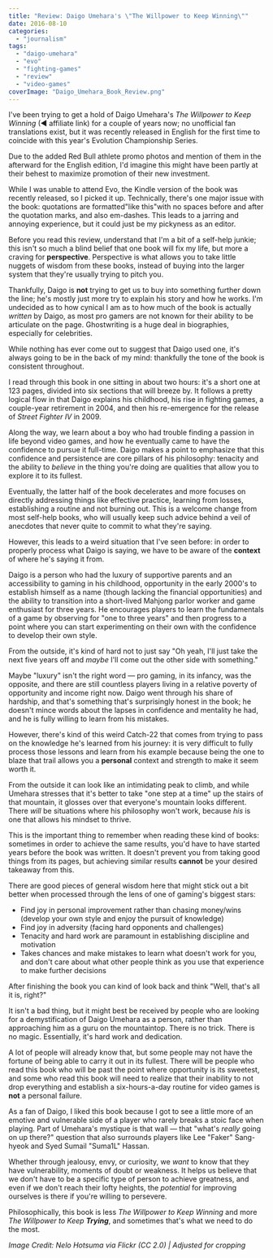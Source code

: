 ```yaml
---
title: "Review: Daigo Umehara's \"The Willpower to Keep Winning\""
date: 2016-08-10
categories: 
  - "journalism"
tags: 
  - "daigo-umehara"
  - "evo"
  - "fighting-games"
  - "review"
  - "video-games"
coverImage: "Daigo_Umehara_Book_Review.png"
---
```


I've been trying to get a hold of Daigo Umehara's _The Willpower to Keep Winning_ (◄ affiliate link) for a couple of years now; no unofficial fan translations exist, but it was recently released in English for the first time to coincide with this year's Evolution Championship Series.

<!--more-->

Due to the added Red Bull athlete promo photos and mention of them in the afterward for the English edition, I'd imagine this might have been partly at their behest to maximize promotion of their new investment.

While I was unable to attend Evo, the Kindle version of the book was recently released, so I picked it up. Technically, there's one major issue with the book: quotations are formatted"like this"with no spaces before and after the quotation marks, and also em-dashes. This leads to a jarring and annoying experience, but it could just be my pickyness as an editor.

Before you read this review, understand that I'm a bit of a self-help junkie; this isn't so much a blind belief that one book will fix my life, but more a craving for **perspective**. Perspective is what allows you to take little nuggets of wisdom from these books, instead of buying into the larger system that they're usually trying to pitch you.

Thankfully, Daigo is **not** trying to get us to buy into something further down the line; he's mostly just more try to explain his story and how he works. I'm undecided as to how cynical I am as to how much of the book is actually _written_ by Daigo, as most pro gamers are not known for their ability to be articulate on the page. Ghostwriting is a huge deal in biographies, especially for celebrities.

While nothing has ever come out to suggest that Daigo used one, it's always going to be in the back of my mind: thankfully the tone of the book is consistent throughout.

I read through this book in one sitting in about two hours: it's a short one at 123 pages, divided into six sections that will breeze by. It follows a pretty logical flow in that Daigo explains his childhood, his rise in fighting games, a couple-year retirement in 2004, and then his re-emergence for the release of _Street Fighter IV_ in 2009.

Along the way, we learn about a boy who had trouble finding a passion in life beyond video games, and how he eventually came to have the confidence to pursue it full-time. Daigo makes a point to emphasize that this confidence and persistence are core pillars of his philosophy: tenacity and the ability to _believe_ in the thing you're doing are qualities that allow you to explore it to its fullest.

Eventually, the latter half of the book decelerates and more focuses on directly addressing things like effective practice, learning from losses, establishing a routine and not burning out. This is a welcome change from most self-help books, who will usually keep such advice behind a veil of anecdotes that never quite to commit to what they're saying.

However, this leads to a weird situation that I've seen before: in order to properly process what Daigo is saying, we have to be aware of the **context** of where he's saying it from.

Daigo is a person who had the luxury of supportive parents and an accessibility to gaming in his childhood, opportunity in the early 2000's to establish himself as a name (though lacking the financial opportunities) and the ability to transition into a short-lived Mahjong parlor worker and game enthusiast for three years. He encourages players to learn the fundamentals of a game by observing for "one to three years" and then progress to a point where you can start experimenting on their own with the confidence to develop their own style.

From the outside, it's kind of hard not to just say "Oh yeah, I'll just take the next five years off and _maybe_ I'll come out the other side with something."

Maybe "luxury" isn't the right word — pro gaming, in its infancy, was the opposite, and there are still countless players living in a relative poverty of opportunity and income right now. Daigo went through his share of hardship, and that's something that's surprisingly honest in the book; he doesn't mince words about the lapses in confidence and mentality he had, and he is fully willing to learn from his mistakes.

However, there's kind of this weird Catch-22 that comes from trying to pass on the knowledge he's learned from his journey: it is very difficult to fully process those lessons and learn from his example because being the one to blaze that trail allows you a **personal** context and strength to make it seem worth it.

From the outside it can look like an intimidating peak to climb, and while Umehara stresses that it's better to take "one step at a time" up the stairs of that mountain, it glosses over that everyone's mountain looks different. There _will_ be situations where his philosophy won't work, because _his_ is one that allows his mindset to thrive.

This is the important thing to remember when reading these kind of books: sometimes in order to achieve the same results, you'd have to have started years before the book was written. It doesn't prevent you from taking good things from its pages, but achieving similar results **cannot** be your desired takeaway from this.

There are good pieces of general wisdom here that might stick out a bit better when processed through the lens of one of gaming's biggest stars:

- Find joy in personal improvement rather than chasing money/wins (develop your own style and enjoy the pursuit of knowledge)
- Find joy in adversity (facing hard opponents and challenges)
- Tenacity and hard work are paramount in establishing discipline and motivation
- Takes chances and make mistakes to learn what doesn't work for you, and don't care about what other people think as you use that experience to make further decisions

After finishing the book you can kind of look back and think "Well, that's all it is, right?"

It isn't a bad thing, but it might best be received by people who are looking for a demystification of Daigo Umehara as a person, rather than approaching him as a guru on the mountaintop. There is no trick. There is no magic. Essentially, it's hard work and dedication.

A lot of people will already know that, but some people may not have the fortune of being able to carry it out in its fullest. There will be people who read this book who will be past the point where opportunity is its sweetest, and some who read this book will need to realize that their inability to not drop everything and establish a six-hours-a-day routine for video games is **not** a personal failure.

As a fan of Daigo, I liked this book because I got to see a little more of an emotive and vulnerable side of a player who rarely breaks a stoic face when playing. Part of Umehara's mystique is that wall — that "what's _really_ going on up there?" question that also surrounds players like Lee "Faker" Sang-hyeok and Syed Sumail "Suma1L" Hassan.

Whether through jealousy, envy, or curiosity, we _want_ to know that they have vulnerability, moments of doubt or weakness. It helps us believe that we don't have to be a specific type of person to achieve greatness, and even if we don't reach their lofty heights, the _potential_ for improving ourselves is there if you're willing to persevere.

Philosophically, this book is less _The Willpower to Keep Winning_ and more _The Willpower to Keep **Trying**_, and sometimes that's what we need to do the most.

_Image Credit: Nelo Hotsuma via Flickr (CC 2.0) | Adjusted for cropping_
